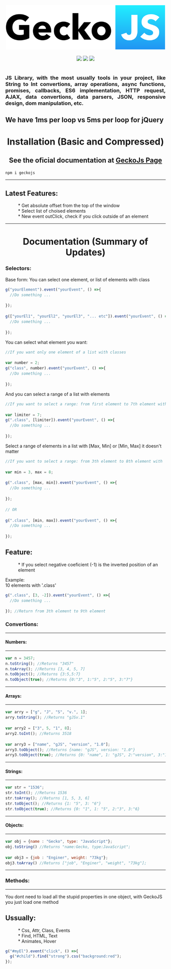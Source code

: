 <div align="center">
  <img src="https://raw.githubusercontent.com/blobysoftware/GeckoJS/master/bns.png" width="500">
  <br/>
  <br/>
  <img src="https://img.shields.io/badge/license-MIT-blue.svg">
  <img src="https://img.shields.io/badge/build-passing-brightgreen.svg">
  <img src="https://badge.fury.io/js/geckojs.svg">
</div>
<br>
<div align="justify"><h3>JS Library, with the most usually tools in your project, like String to Int convertions, array operations, async functions, promises, callbacks, ES6 implementation, HTTP request, AJAX, data convertions, data parsers, JSON, responsive design, dom manipulation, etc.</h3></div>

## We have 1ms per loop vs 5ms per loop for jQuery
<div align="center"><h1>Installation (Basic and Compressed)</h1>
<h2>See the oficial documentation at <a href="https://blobysoftware.github.io/GeckoJsPage/">GeckoJs Page</a></h2>
</div>

```sh
npm i geckojs
```
--------------

<dl>
  <dt><h2>Latest Features:</h2></dt>
  <dd>* Get absolute offset from the top of the window</dd>
  <dd>* Select list of choised elements</dd>
  <dd>* New event outClick, check if you click outside of an element</dd>
</dl>

-------------

<div align="center"><h1>Documentation (Summary of Updates)</h1></div>
<div align="left"><h3>Selectors:</h3></div>

Base form:
You can select one element, or list of elements with class

```javascript
g("yourElement").event("yourEvent", () =>{
  //Do something ...
  
});

g(["yourEl1", "yourEl2", "yourEl3", "... etc"]).event("yourEvent", () =>{
  //Do something ...
  
});

```

You can select what element you want:

```javascript
//If you want only one element of a list with classes

var number = 2;
g("class", number).event("yourEvent", () =>{
  //Do something ...
  
});
```

And you can select a range of a list with elements

```javascript
//If you want to select a range: from first element to 7th element with '.class'

var limiter = 7;
g(".class", [limiter]).event("yourEvent", () =>{
  //Do something ...
  
});
```

Select a range of elements in a list with [Max, Min] or [Min, Max] 
it doesn't matter


```javascript
//If you want to select a range: from 3th element to 8th element with '.class'

var min = 3, max = 8;

g(".class", [max, min]).event("yourEvent", () =>{
  //Do something ...
  
});

// OR

g(".class", [min, max]).event("yourEvent", () =>{
  //Do something ...
  
});

```

<dl>
  <dt><h2>Feature:</h2></dt>
  <dd>* If you select negative coeficient (-1) is the inverted position of an element</dd>
</dl>

Example:
</br>
10 elements with '.class' 

```javascript
g(".class", [3, -2]).event("yourEvent", () =>{
  //Do something ...
  
}); //Return from 3th element to 9th element
```

<div align="left"><h3>Convertions:</h3></div>

-----------

<div align="left"><h4>Numbers:</h4></div>

--------------

```javascript
var n = 3457;
n.toString(); //Returns "3457"
n.toArray(); //Returns [3, 4, 5, 7]
n.toObject(); //Returns {3:5,5:7}
n.toObject(true); //Returns {0:"3", 1:"5", 2:"5", 3:"7"}
```

--------------

<div align="left"><h4>Arrays:</h4></div>

--------------

```javascript
var arry = ["g", "J", "S", "v.", 1];
arry.toString(); //Returns "gJSv.1"

var arry2 = ["3", 5, "1", 8];
arry2.toInt(); //Returns 3518

var arry3 = ["name", "gJS", "version", "1.0"];
arry3.toObject(); //Returns {name: "gJS", version: "1.0"}
arry3.toObject(true); //Returns {0: "name", 1: "gJS", 2:"version", 3:"1.0"}
```

---------------

<div align="left"><h4>Strings:</h4></div>

---------------

```javascript
var str = "1536";
str.toInt(); //Returns 1536
str.toArray(); //Returns [1, 5, 3, 6]
str.toObject(); //Returns {1: "5", 3: "6"}
str.toObject(true); //Returns {0: "1", 1: "5", 2:"3", 3:"6}
```

----------------

<div align="left"><h4>Objects:</h4></div>

---------------

```javascript
var obj = {name : "Gecko", type: "JavaScript"};
obj.toString() //Returns "name:Gecko, type:JavaScript";

var obj3 = {job : "Enginer", weight: "73kg"};
obj3.toArray() //Returns ["job", "Enginer", "weight", "73kg"];
```

----------------

<div align="left"><h3>Methods:</h3></div>

-----------

You dont need to load all the stupid properties in one object, with GeckoJS you just load one method

<dl>
  <dt><h2>Ussually:</h2></dt>
  <dd>* Css, Attr, Class, Events</dd>
  <dd>* Find, HTML, Text</dd>
  <dd>* Animates, Hover</dd>
</dl>



```javascript
g("#myEl").event("click", () =>{
  g("#child").find("strong").css("background:red");
});
```
